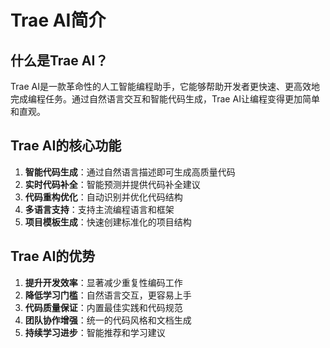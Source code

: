 # Trae AI简介

## 什么是Trae AI？
Trae AI是一款革命性的人工智能编程助手，它能够帮助开发者更快速、更高效地完成编程任务。通过自然语言交互和智能代码生成，Trae AI让编程变得更加简单和直观。

## Trae AI的核心功能
1. **智能代码生成**：通过自然语言描述即可生成高质量代码
2. **实时代码补全**：智能预测并提供代码补全建议
3. **代码重构优化**：自动识别并优化代码结构
4. **多语言支持**：支持主流编程语言和框架
5. **项目模板生成**：快速创建标准化的项目结构

## Trae AI的优势
1. **提升开发效率**：显著减少重复性编码工作
2. **降低学习门槛**：自然语言交互，更容易上手
3. **代码质量保证**：内置最佳实践和代码规范
4. **团队协作增强**：统一的代码风格和文档生成
5. **持续学习进步**：智能推荐和学习建议